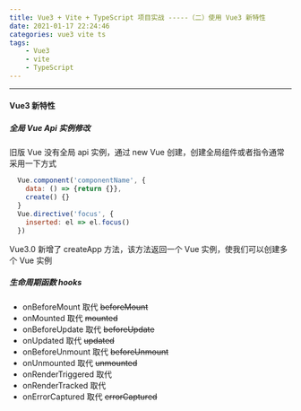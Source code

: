 ```yaml
---
title: Vue3 + Vite + TypeScript 项目实战 -----（二）使用 Vue3 新特性
date: 2021-01-17 22:24:46
categories: vue3 vite ts
tags:
    - Vue3
    - vite
    - TypeScript
---
```

---

#### Vue3 新特性

##### 全局 Vue Api 实例修改

旧版 Vue 没有全局 api 实例，通过 new Vue 创建，创建全局组件或者指令通常采用一下方式

~~~js
  Vue.component('componentName', {
    data: () => {return {}},
    create() {}
  }
  Vue.directive('focus', {
    inserted: el => el.focus()
  })
~~~



Vue3.0 新增了 createApp 方法，该方法返回一个 Vue 实例，使我们可以创建多个 Vue 实例

##### 生命周期函数 hooks

  * onBeforeMount  取代 ~~beforeMount~~
  * onMounted  取代 ~~mounted~~
  * onBeforeUpdate  取代 ~~beforeUpdate~~
  * onUpdated  取代 ~~updated~~
  * onBeforeUnmount  取代 ~~beforeUnmount~~
  * onUnmounted  取代 ~~unmounted~~
  * onRenderTriggered  取代
  * onRenderTracked  取代
  * onErrorCaptured   取代 ~~errorCaptured~~
